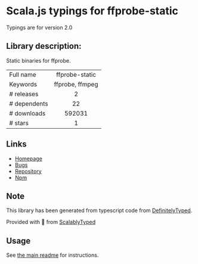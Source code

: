 
# Scala.js typings for ffprobe-static

Typings are for version 2.0

## Library description:
Static binaries for ffprobe.

|                    |                 |
| ------------------ | :-------------: |
| Full name          | ffprobe-static |
| Keywords           | ffprobe, ffmpeg |
| # releases         | 2 |
| # dependents       | 22 |
| # downloads        | 592031 |
| # stars            | 1 |

## Links
- [Homepage](https://github.com/joshwnj/ffprobe-static#readme)
- [Bugs](https://github.com/joshwnj/ffprobe-static/issues)
- [Repository](https://github.com/joshwnj/ffprobe-static)
- [Npm](https://www.npmjs.com/package/ffprobe-static)
    


## Note
This library has been generated from typescript code from [DefinitelyTyped](https://definitelytyped.org).

Provided with :purple_heart: from [ScalablyTyped](https://github.com/oyvindberg/ScalablyTyped)

## Usage
See [the main readme](../../readme.md) for instructions.


